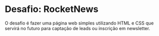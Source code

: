 # **Desafio: RocketNews**

O desafio é fazer uma página web simples utilizando HTML e CSS que servirá no futuro para captação de leads ou inscrição em newsletter.
